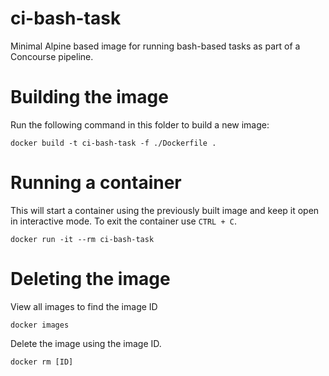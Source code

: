 # ci-bash-task

Minimal Alpine based image for running bash-based tasks as part of a Concourse pipeline.

# Building the image
Run the following command in this folder to build a new image:

```
docker build -t ci-bash-task -f ./Dockerfile . 
```

# Running a container
This will start a container using the previously built image and keep it open in interactive mode. To exit the container use `CTRL + C`.

```
docker run -it --rm ci-bash-task 
```

# Deleting the image
View all images to find the image ID

```
docker images
```

Delete the image using the image ID.

```
docker rm [ID]
```
